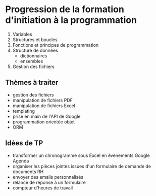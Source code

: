 # Progression de la formation d'initiation à la programmation

1. Variables
2. Structures et boucles
3. Fonctions et principes de programmation
4. Structure de données
    - dictionnaires
    - ensembles
5. Gestion des fichiers

## Thèmes à traiter

- gestion des fichiers
- manipulation de fichiers PDF
- manipulation de fichiers Excel
- templating
- prise en main de l'API de Google
- programmation orientée objet
- ORM

## Idées de TP

- transformer un chronogramme sous Excel en évènements Google Agenda
- organiser les pièces jointes issues d'un formulaire de demande de documents RH
- envoyer des emails personnalisés
- relance de réponse à un formulaire
- compteur d'heures de travail